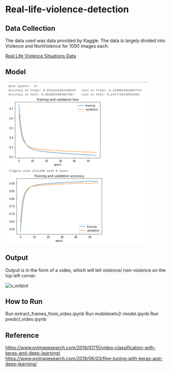 # Real-life-violence-detection

## Data Collection

The data used was data provided by Kaggle. The data is largely divided into Violence and NonViolence for 1000 images each.

[Real Life Violence Situations Data](https://www.kaggle.com/mohamedmustafa/real-life-violence-situations-dataset)

## Model

![image](images/graph.PNG)

## Output

Output is in the form of a video, which will tell violence/ non-violence on the top left corner.

![v_output](https://user-images.githubusercontent.com/56165694/123710940-366c7d00-d88d-11eb-866e-c09e2185c571.gif)

## How to Run

Run extract_frames_from_video.ipynb
Run mobilenetv2-model.ipynb
Run predict_video.ipynb

## Reference

https://www.pyimagesearch.com/2019/07/15/video-classification-with-keras-and-deep-learning/
https://www.pyimagesearch.com/2019/06/03/fine-tuning-with-keras-and-deep-learning/
